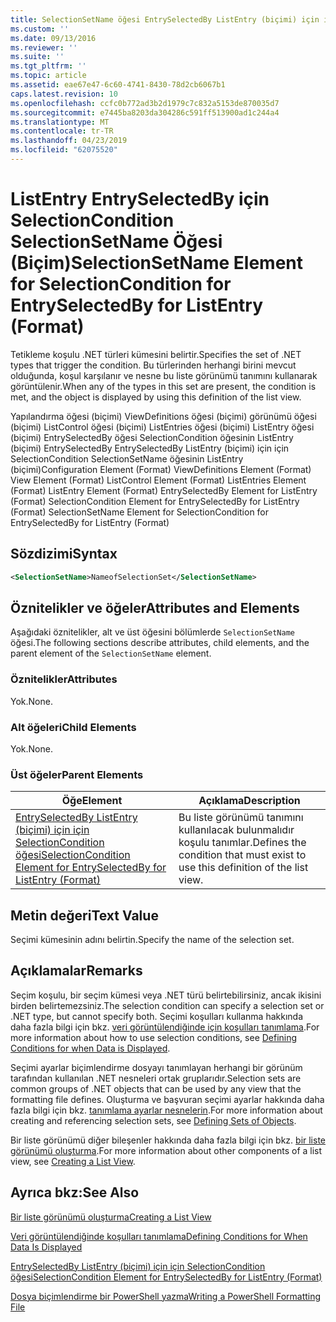 ```yaml
---
title: SelectionSetName öğesi EntrySelectedBy ListEntry (biçimi) için için SelectionCondition için | Microsoft Docs
ms.custom: ''
ms.date: 09/13/2016
ms.reviewer: ''
ms.suite: ''
ms.tgt_pltfrm: ''
ms.topic: article
ms.assetid: eae67e47-6c60-4741-8430-78d2cb6067b1
caps.latest.revision: 10
ms.openlocfilehash: ccfc0b772ad3b2d1979c7c832a5153de870035d7
ms.sourcegitcommit: e7445ba8203da304286c591ff513900ad1c244a4
ms.translationtype: MT
ms.contentlocale: tr-TR
ms.lasthandoff: 04/23/2019
ms.locfileid: "62075520"
---
```

# <a name="selectionsetname-element-for-selectioncondition-for-entryselectedby-for-listentry-format"></a><span data-ttu-id="e8ea4-102">ListEntry EntrySelectedBy için SelectionCondition SelectionSetName Öğesi (Biçim)</span><span class="sxs-lookup"><span data-stu-id="e8ea4-102">SelectionSetName Element for SelectionCondition for EntrySelectedBy for ListEntry (Format)</span></span>

<span data-ttu-id="e8ea4-103">Tetikleme koşulu .NET türleri kümesini belirtir.</span><span class="sxs-lookup"><span data-stu-id="e8ea4-103">Specifies the set of .NET types that trigger the condition.</span></span> <span data-ttu-id="e8ea4-104">Bu türlerinden herhangi birini mevcut olduğunda, koşul karşılanır ve nesne bu liste görünümü tanımını kullanarak görüntülenir.</span><span class="sxs-lookup"><span data-stu-id="e8ea4-104">When any of the types in this set are present, the condition is met, and the object is displayed by using this definition of the list view.</span></span>

<span data-ttu-id="e8ea4-105">Yapılandırma öğesi (biçimi) ViewDefinitions öğesi (biçimi) görünümü öğesi (biçimi) ListControl öğesi (biçimi) ListEntries öğesi (biçimi) ListEntry öğesi (biçimi) EntrySelectedBy öğesi SelectionCondition öğesinin ListEntry (biçimi) EntrySelectedBy EntrySelectedBy ListEntry (biçimi) için için SelectionCondition SelectionSetName öğesinin ListEntry (biçimi)</span><span class="sxs-lookup"><span data-stu-id="e8ea4-105">Configuration Element (Format) ViewDefinitions Element (Format) View Element (Format) ListControl Element (Format) ListEntries Element (Format) ListEntry Element (Format) EntrySelectedBy Element for ListEntry (Format) SelectionCondition Element for EntrySelectedBy for ListEntry (Format) SelectionSetName Element for SelectionCondition for EntrySelectedBy for ListEntry (Format)</span></span>

## <a name="syntax"></a><span data-ttu-id="e8ea4-106">Sözdizimi</span><span class="sxs-lookup"><span data-stu-id="e8ea4-106">Syntax</span></span>

```xml
<SelectionSetName>NameofSelectionSet</SelectionSetName>
```

## <a name="attributes-and-elements"></a><span data-ttu-id="e8ea4-107">Öznitelikler ve öğeler</span><span class="sxs-lookup"><span data-stu-id="e8ea4-107">Attributes and Elements</span></span>

<span data-ttu-id="e8ea4-108">Aşağıdaki öznitelikler, alt ve üst öğesini bölümlerde `SelectionSetName` öğesi.</span><span class="sxs-lookup"><span data-stu-id="e8ea4-108">The following sections describe attributes, child elements, and the parent element of the `SelectionSetName` element.</span></span>

### <a name="attributes"></a><span data-ttu-id="e8ea4-109">Öznitelikler</span><span class="sxs-lookup"><span data-stu-id="e8ea4-109">Attributes</span></span>

<span data-ttu-id="e8ea4-110">Yok.</span><span class="sxs-lookup"><span data-stu-id="e8ea4-110">None.</span></span>

### <a name="child-elements"></a><span data-ttu-id="e8ea4-111">Alt öğeleri</span><span class="sxs-lookup"><span data-stu-id="e8ea4-111">Child Elements</span></span>

<span data-ttu-id="e8ea4-112">Yok.</span><span class="sxs-lookup"><span data-stu-id="e8ea4-112">None.</span></span>

### <a name="parent-elements"></a><span data-ttu-id="e8ea4-113">Üst öğeler</span><span class="sxs-lookup"><span data-stu-id="e8ea4-113">Parent Elements</span></span>

|<span data-ttu-id="e8ea4-114">Öğe</span><span class="sxs-lookup"><span data-stu-id="e8ea4-114">Element</span></span>|<span data-ttu-id="e8ea4-115">Açıklama</span><span class="sxs-lookup"><span data-stu-id="e8ea4-115">Description</span></span>|
|-------------|-----------------|
|[<span data-ttu-id="e8ea4-116">EntrySelectedBy ListEntry (biçimi) için için SelectionCondition öğesi</span><span class="sxs-lookup"><span data-stu-id="e8ea4-116">SelectionCondition Element for EntrySelectedBy for ListEntry (Format)</span></span>](./selectioncondition-element-for-entryselectedby-for-listcontrol-format.md)|<span data-ttu-id="e8ea4-117">Bu liste görünümü tanımını kullanılacak bulunmalıdır koşulu tanımlar.</span><span class="sxs-lookup"><span data-stu-id="e8ea4-117">Defines the condition that must exist to use this definition of the list view.</span></span>|

## <a name="text-value"></a><span data-ttu-id="e8ea4-118">Metin değeri</span><span class="sxs-lookup"><span data-stu-id="e8ea4-118">Text Value</span></span>

<span data-ttu-id="e8ea4-119">Seçimi kümesinin adını belirtin.</span><span class="sxs-lookup"><span data-stu-id="e8ea4-119">Specify the name of the selection set.</span></span>

## <a name="remarks"></a><span data-ttu-id="e8ea4-120">Açıklamalar</span><span class="sxs-lookup"><span data-stu-id="e8ea4-120">Remarks</span></span>

<span data-ttu-id="e8ea4-121">Seçim koşulu, bir seçim kümesi veya .NET türü belirtebilirsiniz, ancak ikisini birden belirtemezsiniz.</span><span class="sxs-lookup"><span data-stu-id="e8ea4-121">The selection condition can specify a selection set or .NET type, but cannot specify both.</span></span> <span data-ttu-id="e8ea4-122">Seçimi koşulları kullanma hakkında daha fazla bilgi için bkz. [veri görüntülendiğinde için koşulları tanımlama](./defining-conditions-for-displaying-data.md).</span><span class="sxs-lookup"><span data-stu-id="e8ea4-122">For more information about how to use selection conditions, see [Defining Conditions for when Data is Displayed](./defining-conditions-for-displaying-data.md).</span></span>

<span data-ttu-id="e8ea4-123">Seçimi ayarlar biçimlendirme dosyayı tanımlayan herhangi bir görünüm tarafından kullanılan .NET nesneleri ortak gruplarıdır.</span><span class="sxs-lookup"><span data-stu-id="e8ea4-123">Selection sets are common groups of .NET objects that can be used by any view that the formatting file defines.</span></span> <span data-ttu-id="e8ea4-124">Oluşturma ve başvuran seçimi ayarlar hakkında daha fazla bilgi için bkz. [tanımlama ayarlar nesnelerin](./defining-selection-sets.md).</span><span class="sxs-lookup"><span data-stu-id="e8ea4-124">For more information about creating and referencing selection sets, see [Defining Sets of Objects](./defining-selection-sets.md).</span></span>

<span data-ttu-id="e8ea4-125">Bir liste görünümü diğer bileşenler hakkında daha fazla bilgi için bkz. [bir liste görünümü oluşturma](./creating-a-list-view.md).</span><span class="sxs-lookup"><span data-stu-id="e8ea4-125">For more information about other components of a list view, see [Creating a List View](./creating-a-list-view.md).</span></span>

## <a name="see-also"></a><span data-ttu-id="e8ea4-126">Ayrıca bkz:</span><span class="sxs-lookup"><span data-stu-id="e8ea4-126">See Also</span></span>

[<span data-ttu-id="e8ea4-127">Bir liste görünümü oluşturma</span><span class="sxs-lookup"><span data-stu-id="e8ea4-127">Creating a List View</span></span>](./creating-a-list-view.md)

[<span data-ttu-id="e8ea4-128">Veri görüntülendiğinde koşulları tanımlama</span><span class="sxs-lookup"><span data-stu-id="e8ea4-128">Defining Conditions for When Data Is Displayed</span></span>](./defining-conditions-for-displaying-data.md)

[<span data-ttu-id="e8ea4-129">EntrySelectedBy ListEntry (biçimi) için için SelectionCondition öğesi</span><span class="sxs-lookup"><span data-stu-id="e8ea4-129">SelectionCondition Element for EntrySelectedBy for ListEntry (Format)</span></span>](./selectioncondition-element-for-entryselectedby-for-listcontrol-format.md)

[<span data-ttu-id="e8ea4-130">Dosya biçimlendirme bir PowerShell yazma</span><span class="sxs-lookup"><span data-stu-id="e8ea4-130">Writing a PowerShell Formatting File</span></span>](./writing-a-powershell-formatting-file.md)
